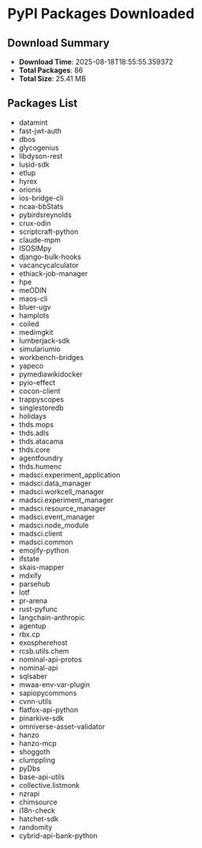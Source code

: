 # PyPI Packages Downloaded

## Download Summary
- **Download Time**: 2025-08-18T18:55:55.359372
- **Total Packages**: 86
- **Total Size**: 25.41 MB

## Packages List
- datamint
- fast-jwt-auth
- dbos
- glycogenius
- libdyson-rest
- lusid-sdk
- etlup
- hyrex
- orionis
- ios-bridge-cli
- ncaa-bbStats
- pybirdsreynolds
- crux-odin
- scriptcraft-python
- claude-mpm
- ISOSIMpy
- django-bulk-hooks
- vacancycalculator
- ethiack-job-manager
- hpe
- meODIN
- maos-cli
- bluer-ugv
- hamplots
- coiled
- medimgkit
- lumberjack-sdk
- simulariumio
- workbench-bridges
- yapeco
- pymediawikidocker
- pyio-effect
- cocon-client
- trappyscopes
- singlestoredb
- holidays
- thds.mops
- thds.adls
- thds.atacama
- thds.core
- agentfoundry
- thds.humenc
- madsci.experiment_application
- madsci.data_manager
- madsci.workcell_manager
- madsci.experiment_manager
- madsci.resource_manager
- madsci.event_manager
- madsci.node_module
- madsci.client
- madsci.common
- emojify-python
- ifstate
- skais-mapper
- mdxify
- parsehub
- lotf
- pr-arena
- rust-pyfunc
- langchain-anthropic
- agentup
- rbx.cp
- exospherehost
- rcsb.utils.chem
- nominal-api-protos
- nominal-api
- sqlsaber
- mwaa-env-var-plugin
- sapiopycommons
- cvnn-utils
- flatfox-api-python
- pinarkive-sdk
- omniverse-asset-validator
- hanzo
- hanzo-mcp
- shoggoth
- clumppling
- pyDbs
- base-api-utils
- collective.listmonk
- nzrapi
- chimsource
- i18n-check
- hatchet-sdk
- randomity
- cybrid-api-bank-python
